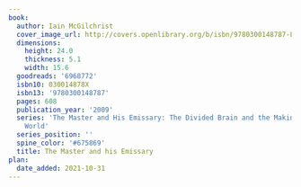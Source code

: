 ```yaml
---
book:
  author: Iain McGilchrist
  cover_image_url: http://covers.openlibrary.org/b/isbn/9780300148787-L.jpg
  dimensions:
    height: 24.0
    thickness: 5.1
    width: 15.6
  goodreads: '6968772'
  isbn10: 030014878X
  isbn13: '9780300148787'
  pages: 608
  publication_year: '2009'
  series: 'The Master and His Emissary: The Divided Brain and the Making of the Western
    World'
  series_position: ''
  spine_color: '#675869'
  title: The Master and his Emissary
plan:
  date_added: 2021-10-31
---
```

